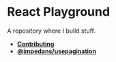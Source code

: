 # React Playground

A repository where I build stuff.

- [**Contributing**](https://github.com/imp-dance/react-playground/blob/master/src/docs/contributing.md)
- [**@impedans/usepagination**](https://github.com/imp-dance/react-playground/blob/master/src/docs/usePagination.md)
